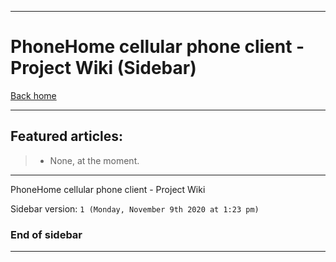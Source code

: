 
***

# PhoneHome cellular phone client - Project Wiki (Sidebar)

[Back home](https://github.com/seanpm2001/PhoneHome/wiki/)

***

## Featured articles:

> * None, at the moment.

***

PhoneHome cellular phone client - Project Wiki

Sidebar version: `1 (Monday, November 9th 2020 at 1:23 pm)`

### End of sidebar

***
